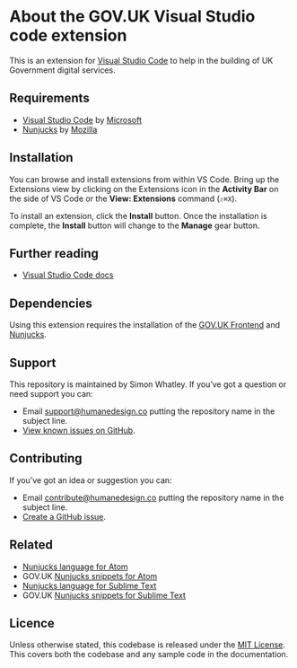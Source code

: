 # About the GOV.UK Visual Studio code extension
This is an extension for [Visual Studio Code](https://code.visualstudio.com/) to help in the building of UK Government digital services.

## Requirements
- [Visual Studio Code](https://code.visualstudio.com/) by [Microsoft](https://www.microsoft.com/)
- [Nunjucks](https://mozilla.github.io/nunjucks/) by [Mozilla](https://mozilla.github.io/)

## Installation
You can browse and install extensions from within VS Code. Bring up the Extensions view by clicking on the Extensions icon in the **Activity Bar** on the side of VS Code or the **View: Extensions** command (`⇧⌘X`).

To install an extension, click the **Install** button. Once the installation is complete, the **Install** button will change to the **Manage** gear button.

## Further reading
- [Visual Studio Code docs](https://code.visualstudio.com/docs/editor/extension-gallery)

## Dependencies
Using this extension requires the installation of the [GOV.UK Frontend](https://www.npmjs.com/package/govuk-frontend) and [Nunjucks](https://www.npmjs.com/package/nunjucks).

## Support
This repository is maintained by Simon Whatley. If you’ve got a question or need support you can:

* Email support@humanedesign.co putting the repository name in the subject line.
* [View known issues on GitHub](https://github.com/whatterz/govuk-visual-studio-code-extension/issues).

## Contributing
If you’ve got an idea or suggestion you can:

* Email contribute@humanedesign.co putting the repository name in the subject line.
* [Create a GitHub issue](https://github.com/whatterz/govuk-visual-studio-code-extension/issues).

## Related
- [Nunjucks language for Atom](https://github.com/whatterz/atom-language-nunjucks)
- GOV.UK [Nunjucks snippets for Atom](https://github.com/whatterz/govuk-atom-code-kit)
- [Nunjucks language for Sublime Text](https://github.com/whatterz/sublime-language-nunjucks)
- GOV.UK [Nunjucks snippets for Sublime Text](https://github.com/whatterz/govuk-sublime-code-kit)

## Licence
Unless otherwise stated, this codebase is released under the [MIT License](https://github.com/whatterz/govuk-visual-studio-code-extension/blob/master/LICENSE). This covers both the codebase and any sample code in the documentation.
